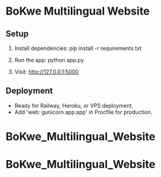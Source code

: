 
# BoKwe Multilingual Website

## Setup

1. Install dependencies:
    pip install -r requirements.txt

2. Run the app:
    python app.py

3. Visit:
    http://127.0.0.1:5000

## Deployment

- Ready for Railway, Heroku, or VPS deployment.
- Add 'web: gunicorn app:app' in Procfile for production.
# BoKwe_Multilingual_Website
# BoKwe_Multilingual_Website
